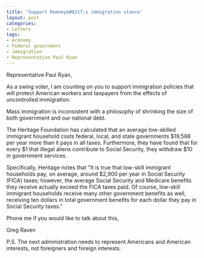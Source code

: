 ```yaml
---
title: 'Support Romney&#8217;s immigration stance'
layout: post
categories:
- Letters
tags:
- economy
- Federal government
- immigration
- Representative Paul Ryan
---
```


Representative Paul Ryan,

As a swing voter, I am counting on you to support immigration policies that will protect American workers and taxpayers from the effects of uncontrolled immigration.  
  
Mass immigration is inconsistent with a philosophy of shrinking the size of both government and our national debt.

The Heritage Foundation has calculated that an average low-skilled immigrant household costs federal, local, and state governments $19,588 per year more than it pays in all taxes. Furthermore, they have found that for every $1 that illegal aliens contribute to Social Security, they withdraw $10 in government services.

Specifically, Heritage notes that "It is true that low-skill immigrant households pay, on average, around $2,900 per year in Social Security (FICA) taxes; however, the average Social Security and Medicare benefits they receive actually exceed the FICA taxes paid. Of course, low-skill immigrant households receive many other government benefits as well, receiving ten dollars in total government benefits for each dollar they pay in Social Security taxes."

Phone me if you would like to talk about this,

Greg Raven

P.S. The next administration needs to represent Americans and American interests, not foreigners and foreign interests.